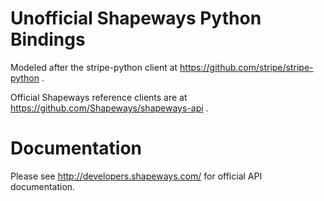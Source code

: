 Unofficial Shapeways Python Bindings
====================================

Modeled after the stripe-python client at https://github.com/stripe/stripe-python .

Official Shapeways reference clients are at https://github.com/Shapeways/shapeways-api .

Documentation
=============

Please see http://developers.shapeways.com/ for official API documentation.